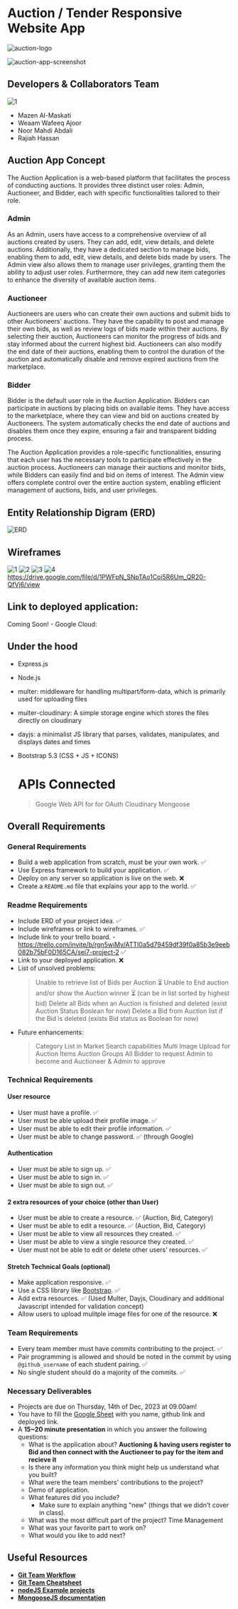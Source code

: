 # Auction / Tender Responsive Website App

![auction-logo](https://github.com/mmaskati/SEI7-Project-2/assets/814205/12ffb653-23b5-48f6-9102-efe97691dd01)


![auction-app-screenshot](https://github.com/mmaskati/SEI7-Project-2/assets/814205/f3e674c6-3fda-4746-a31b-7c1d05280454)


## Developers & Collaborators Team

![1](https://github.com/mmaskati/SEI7-Project-2/assets/814205/d64295ff-8a98-4bc6-83db-4407cb0b121a)

- Mazen Al-Maskati
- Weaam Wafeeq Ajoor 
- Noor Mahdi Abdali 
- Rajiah Hassan

## Auction App Concept

The Auction Application is a web-based platform that facilitates the process of conducting auctions. It provides three distinct user roles: Admin, Auctioneer, and Bidder, each with specific functionalities tailored to their role.

### Admin
As an Admin, users have access to a comprehensive overview of all auctions created by users. They can add, edit, view details, and delete auctions. Additionally, they have a dedicated section to manage bids, enabling them to add, edit, view details, and delete bids made by users. The Admin view also allows them to manage user privileges, granting them the ability to adjust user roles. Furthermore, they can add new item categories to enhance the diversity of available auction items.

### Auctioneer
Auctioneers are users who can create their own auctions and submit bids to other Auctioneers' auctions. They have the capability to post and manage their own bids, as well as review logs of bids made within their auctions. By selecting their auction, Auctioneers can monitor the progress of bids and stay informed about the current highest bid. Auctioneers can also modify the end date of their auctions, enabling them to control the duration of the auction and automatically disable and remove expired auctions from the marketplace.

### Bidder
Bidder is the default user role in the Auction Application. Bidders can participate in auctions by placing bids on available items. They have access to the marketplace, where they can view and bid on auctions created by Auctioneers. The system automatically checks the end date of auctions and disables them once they expire, ensuring a fair and transparent bidding process.

The Auction Application provides a role-specific functionalities, ensuring that each user has the necessary tools to participate effectively in the auction process. Auctioneers can manage their auctions and monitor bids, while Bidders can easily find and bid on items of interest. The Admin view offers complete control over the entire auction system, enabling efficient management of auctions, bids, and user privileges.


## Entity Relationship Digram (ERD)

![ERD](https://i.imgur.com/iTNaGm2.png)


## Wireframes
![1]()
![2]()
![3]()
![4]()
https://drive.google.com/file/d/1PWFpN_SNpTAo1Coi5R6Um_QR20-QfVj6/view


## Link to deployed application: 

Coming Soon! - Google Cloud: 


## Under the hood

* Express.js
* Node.js
* multer: middleware for handling multipart/form-data, which is primarily used for uploading files
* multer-cloudinary: A simple storage engine which stores the files directly on cloudinary
* dayjs: a minimalist JS library that parses, validates, manipulates, and displays dates and times
* Bootstrap 5.3 (CSS + JS + ICONS)

  # APIs Connected
  > Google Web API for for OAuth
  > Cloudinary
  > Mongoose

## Overall Requirements

### General Requirements

- Build a web application from scratch, must be your own work. ✅
- Use Express framework to build your application. ✅
- Deploy on any server so application is live on the web. ❌
- Create a `README.md` file that explains your app to the world. ✅

### Readme Requirements
- Include ERD of your project idea. ✅
- Include wireframes or link to wireframes. ✅
- Include link to your trello board. - https://trello.com/invite/b/rgn5wjMv/ATTI0a5d79459df39f0a85b3e9eeb082b75bF0D165CA/sei7-project-2  ✅
- Link to your deployed application. ❌
- List of unsolved problems:
  > Unable to retrieve list of Bids per Auction ⏳
  > Unable to End auction and/or show the Auction winner ⏳ (can be in list sorted by highest bid)
  > Delete all Bids when an Auction is finished and deleted (exist Auction Status Boolean for now)
  > Delete a Bid from Auction list if the Bid is deleted (exists Bid status as Boolean for now)
- Future enhancements: 
  > Category List in Market
  > Search capabilities
  > Multi Image Upload for Auction Items
  > Auction Groups
  > All Bidder to request Admin to become and Auctioneer & Admin to approve
  > 

### Technical Requirements

#### User resource 

 - User must have a profile. ✅
 - User must be able upload their profile image. ✅
 - User must be able to edit their profile information. ✅
 - User must be able to change password. ✅ (through Google)
 
#### Authentication

- User must be able to sign up. ✅
- User must be able to sign in. ✅
- User must be able to sign out. ✅


#### 2 extra resources of your choice (other than User)

- User must be able to create a resource. ✅ (Auction, Bid, Category)
- User must be able to edit a resource. ✅ (Auction, Bid, Category)
- User must be able to view all resources they created. ✅
- User must be able to view a single resource they created. ✅
- User must not be able to edit or delete other users' resources. ✅

#### Stretch Technical Goals (optional)

- Make application responsive. ✅
- Use a CSS library like [Bootstrap](https://getbootstrap.com/). ✅
- Add extra resources. ✅ (Used Multer, Dayjs, Cloudinary and additional Javascript intended for validation concept)
- Allow users to upload mulitple image files for one of the resource. ❌

### Team Requirements

- Every team member must have commits contributing to the project. ✅
- Pair programming is allowed and should be noted in the commit by using `@github_username` of each student pairing. ✅
- No single student should do a majority of the commits. ✅

### Necessary Deliverables

- Projects are due on Thursday, 14th of Dec, 2023 at 09.00am! 
- You have to fill the [Google Sheet](https://docs.google.com/spreadsheets/d/1hU2erJW_6y0Bkmztg9HkdXX25ekVyKAEEhzGlLtxrmM/edit#gid=1647772493) with you name, github link and deployed link.
- A **15~20 minute presentation** in which you answer the following questions:
  - What is the application about? **Auctioning & having users register to Bid and then connect with the Auctioneer to pay for the item and recieve it**
  - Is there any information you think might help us understand what you built?
  - What were the team members' contributions to the project?
  - Demo of application.
  - What features did you include?
    - Make sure to explain anything "new" (things that we didn't cover in class).
  - What was the most difficult part of the project? Time Management
  - What was your favorite part to work on?
  - What would you like to add next?


## Useful Resources

- **[Git Team Workflow](https://www.atlassian.com/git/tutorials/comparing-workflows)**
- **[Git Team Cheatsheet](https://jameschambers.co/writing/git-team-workflow-cheatsheet/)**
- **[nodeJS Example projects](https://github.com/sqreen/awesome-nodejs-projects)**
- **[MongooseJS documentation](https://mongoosejs.com/docs/index.html)**

